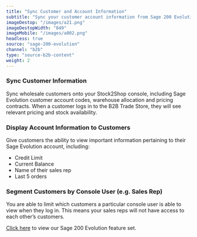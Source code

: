 ```yaml
---
title: "Sync Customer and Account Information"
subtitle: "Sync your customer account information from Sage 200 Evolution to the B2B Trade Store."
imageDestop: "/images/a21.png"
imageDestopWidth: "849"
imageMobile: "/images/a002.png"
headless: true
source: "sage-200-evolution"
channel: "b2b"
type: "source-b2b-content"
weight: 2
---
```


### Sync Customer Information
Sync wholesale customers onto your Stock2Shop console, including Sage Evolution customer account codes, warehouse allocation and pricing contracts. When a customer logs in to the B2B Trade Store, they will see relevant pricing and stock availability. 

### Display Account Information to Customers
Give customers the ability to view important information pertaining to their Sage Evolution account, including: 
- Credit Limit 
- Current Balance
- Name of their sales rep 
- Last 5 orders

### Segment Customers by Console User (e.g. Sales Rep)
You are able to limit which customers a particular console user is able to view when they log in. This means your sales reps will not have access to each other’s customers.

[Click here](/help/features/sage-200-evolution/ "Sage 200 Evolution Features") to view our Sage 200 Evolution feature set.